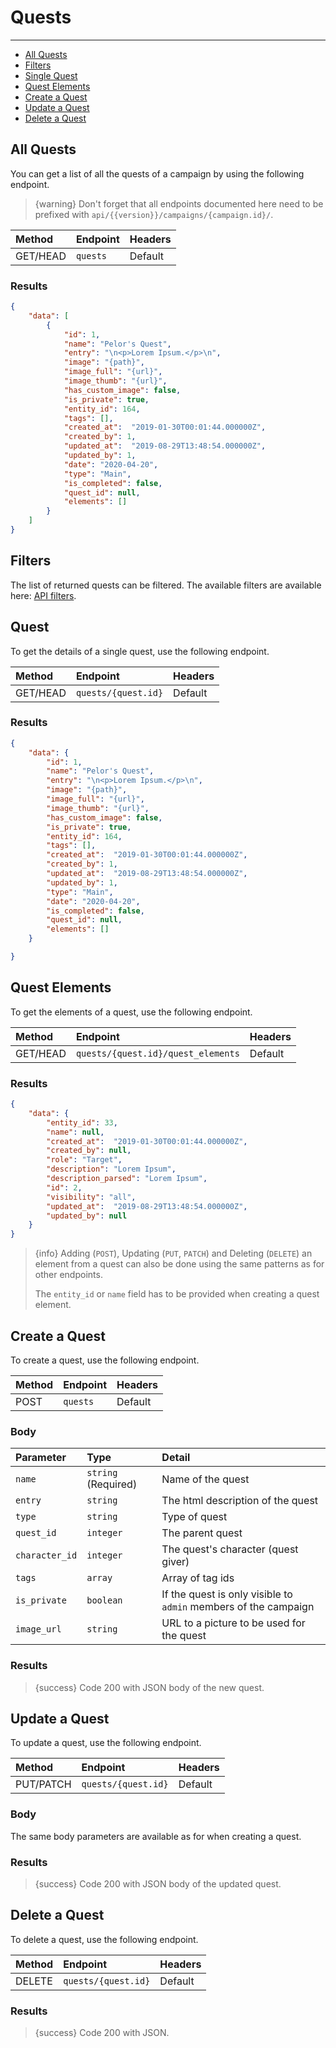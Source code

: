 # Quests

---

- [All Quests](#all-quests)
- [Filters](#filters)
- [Single Quest](#quest)
- [Quest Elements](#quest-elements)
- [Create a Quest](#create-quest)
- [Update a Quest](#update-quest)
- [Delete a Quest](#delete-quest)

<a name="all-quests"></a>
## All Quests

You can get a list of all the quests of a campaign by using the following endpoint.

> {warning} Don't forget that all endpoints documented here need to be prefixed with `api/{{version}}/campaigns/{campaign.id}/`.


| Method | Endpoint| Headers |
| :- |   :-   |  :-  |
| GET/HEAD | `quests` | Default |

### Results
```json
{
    "data": [
        {
            "id": 1,
            "name": "Pelor's Quest",
            "entry": "\n<p>Lorem Ipsum.</p>\n",
            "image": "{path}",
            "image_full": "{url}",
            "image_thumb": "{url}",
            "has_custom_image": false,
            "is_private": true,
            "entity_id": 164,
            "tags": [],
            "created_at":  "2019-01-30T00:01:44.000000Z",
            "created_by": 1,
            "updated_at":  "2019-08-29T13:48:54.000000Z",
            "updated_by": 1,
            "date": "2020-04-20",
            "type": "Main",
            "is_completed": false,
            "quest_id": null,
            "elements": []
        }
    ]
}
```

<a name="filters"></a>
## Filters

The list of returned quests can be filtered. The available filters are available here: <a href="/en/helpers/api-filters?type=quest" target="_blank">API filters</a>.


<a name="quest"></a>
## Quest

To get the details of a single quest, use the following endpoint.

| Method | Endpoint| Headers |
| :- |   :-   |  :-  |
| GET/HEAD | `quests/{quest.id}` | Default |

### Results
```json
{
    "data": {
        "id": 1,
        "name": "Pelor's Quest",
        "entry": "\n<p>Lorem Ipsum.</p>\n",
        "image": "{path}",
        "image_full": "{url}",
        "image_thumb": "{url}",
        "has_custom_image": false,
        "is_private": true,
        "entity_id": 164,
        "tags": [],
        "created_at":  "2019-01-30T00:01:44.000000Z",
        "created_by": 1,
        "updated_at":  "2019-08-29T13:48:54.000000Z",
        "updated_by": 1,
        "type": "Main",
        "date": "2020-04-20",
        "is_completed": false,
        "quest_id": null,
        "elements": []
    }

}
```

<a name="quest-elements"></a>
## Quest Elements

To get the elements of a quest, use the following endpoint.

| Method | Endpoint| Headers |
| :- |   :-   |  :-  |
| GET/HEAD | `quests/{quest.id}/quest_elements` | Default |

### Results
```json
{
    "data": {
        "entity_id": 33,
        "name": null,
        "created_at":  "2019-01-30T00:01:44.000000Z",
        "created_by": null,
        "role": "Target",
        "description": "Lorem Ipsum",
        "description_parsed": "Lorem Ipsum",
        "id": 2,
        "visibility": "all",
        "updated_at":  "2019-08-29T13:48:54.000000Z",
        "updated_by": null
    }
}
```

> {info} Adding (`POST`), Updating (`PUT`, `PATCH`) and Deleting (`DELETE`) an element from a quest can also be done using the same patterns as for other endpoints.
>
> The `entity_id` or `name` field has to be provided when creating a quest element.


<a name="create-quest"></a>
## Create a Quest

To create a quest, use the following endpoint.

| Method | Endpoint| Headers |
| :- |   :-   |  :-  |
| POST | `quests` | Default |

### Body

| Parameter | Type | Detail |
| :- |   :-   |  :-  |
| `name` | `string` (Required) | Name of the quest |
| `entry` | `string` | The html description of the quest |
| `type` | `string` | Type of quest |
| `quest_id` | `integer` | The parent quest |
| `character_id` | `integer` | The quest's character (quest giver) |
| `tags` | `array` | Array of tag ids |
| `is_private` | `boolean` | If the quest is only visible to `admin` members of the campaign |
| `image_url` | `string` | URL to a picture to be used for the quest |

### Results

> {success} Code 200 with JSON body of the new quest.


<a name="update-quest"></a>
## Update a Quest

To update a quest, use the following endpoint.

| Method | Endpoint| Headers |
| :- |   :-   |  :-  |
| PUT/PATCH | `quests/{quest.id}` | Default |

### Body

The same body parameters are available as for when creating a quest.

### Results

> {success} Code 200 with JSON body of the updated quest.


<a name="delete-quest"></a>
## Delete a Quest

To delete a quest, use the following endpoint.

| Method | Endpoint| Headers |
| :- |   :-   |  :-  |
| DELETE | `quests/{quest.id}` | Default |

### Results

> {success} Code 200 with JSON.
